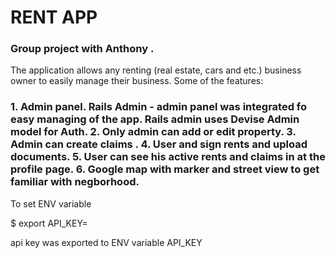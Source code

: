 # RENT APP
<h3> Group project with Anthony . </h3>

 
 
 The application allows any renting (real estate, cars and etc.) business owner to easily manage their business.
 Some of the features:
 <h3> 1. Admin panel. Rails Admin - admin panel was integrated fo easy managing of the app. Rails admin uses Devise Admin model for Auth.
 2. Only admin can add or edit property. 
 3. Admin can create claims .
 4. User and sign rents and upload documents.
 5. User can see his active rents and claims in at the profile page.
 6. Google map with marker and street view to get familiar with negborhood.
</h3>
To set ENV variable

$ export API_KEY=

api key was exported to ENV variable API_KEY
